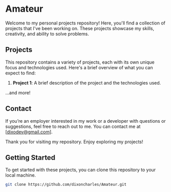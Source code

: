 # Amateur

Welcome to my personal projects repository! Here, you'll find a collection of projects that I've been working on. These projects showcase my skills, creativity, and ability to solve problems.

## Projects

This repository contains a variety of projects, each with its own unique focus and technologies used. Here's a brief overview of what you can expect to find:

1. **Project 1**: A brief description of the project and the technologies used.

...and more!

## Contact
If you’re an employer interested in my work or a developer with questions or suggestions, feel free to reach out to me. You can contact me at [dixodev@gmail.com].

Thank you for visiting my repository. Enjoy exploring my projects!

## Getting Started

To get started with these projects, you can clone this repository to your local machine.

```bash
git clone https://github.com/dixoncharles/Amateur.git
